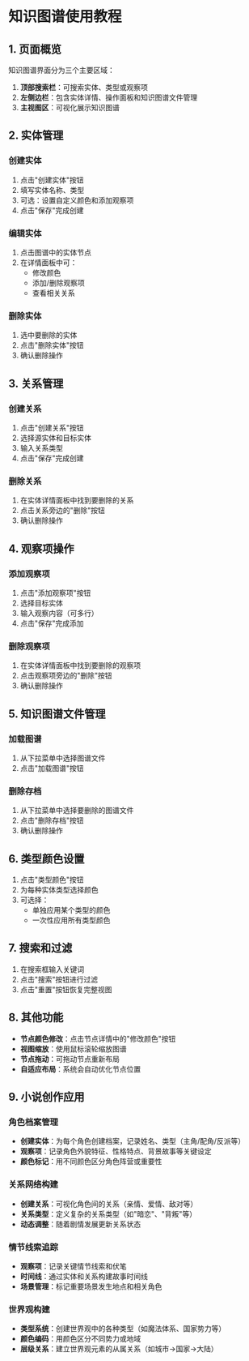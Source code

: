# 知识图谱使用教程

## 1. 页面概览

知识图谱界面分为三个主要区域：
1. **顶部搜索栏**：可搜索实体、类型或观察项
2. **左侧边栏**：包含实体详情、操作面板和知识图谱文件管理
3. **主视图区**：可视化展示知识图谱

## 2. 实体管理

### 创建实体
1. 点击"创建实体"按钮
2. 填写实体名称、类型
3. 可选：设置自定义颜色和添加观察项
4. 点击"保存"完成创建

### 编辑实体
1. 点击图谱中的实体节点
2. 在详情面板中可：
   - 修改颜色
   - 添加/删除观察项
   - 查看相关关系

### 删除实体
1. 选中要删除的实体
2. 点击"删除实体"按钮
3. 确认删除操作

## 3. 关系管理

### 创建关系
1. 点击"创建关系"按钮
2. 选择源实体和目标实体
3. 输入关系类型
4. 点击"保存"完成创建

### 删除关系
1. 在实体详情面板中找到要删除的关系
2. 点击关系旁边的"删除"按钮
3. 确认删除操作

## 4. 观察项操作

### 添加观察项
1. 点击"添加观察项"按钮
2. 选择目标实体
3. 输入观察内容（可多行）
4. 点击"保存"完成添加

### 删除观察项
1. 在实体详情面板中找到要删除的观察项
2. 点击观察项旁边的"删除"按钮
3. 确认删除操作

## 5. 知识图谱文件管理

### 加载图谱
1. 从下拉菜单中选择图谱文件
2. 点击"加载图谱"按钮

### 删除存档
1. 从下拉菜单中选择要删除的图谱文件
2. 点击"删除存档"按钮
3. 确认删除操作

## 6. 类型颜色设置

1. 点击"类型颜色"按钮
2. 为每种实体类型选择颜色
3. 可选择：
   - 单独应用某个类型的颜色
   - 一次性应用所有类型颜色

## 7. 搜索和过滤

1. 在搜索框输入关键词
2. 点击"搜索"按钮进行过滤
3. 点击"重置"按钮恢复完整视图

## 8. 其他功能

- **节点颜色修改**：点击节点详情中的"修改颜色"按钮
- **视图缩放**：使用鼠标滚轮缩放图谱
- **节点拖动**：可拖动节点重新布局
- **自适应布局**：系统会自动优化节点位置

## 9. 小说创作应用

### 角色档案管理
- **创建实体**：为每个角色创建档案，记录姓名、类型（主角/配角/反派等）
- **观察项**：记录角色外貌特征、性格特点、背景故事等关键设定
- **颜色标记**：用不同颜色区分角色阵营或重要性

### 关系网络构建
- **创建关系**：可视化角色间的关系（亲情、爱情、敌对等）
- **关系类型**：定义复杂的关系类型（如"暗恋"、"背叛"等）
- **动态调整**：随着剧情发展更新关系状态

### 情节线索追踪
- **观察项**：记录关键情节线索和伏笔
- **时间线**：通过实体和关系构建故事时间线
- **场景管理**：标记重要场景发生地点和相关角色

### 世界观构建
- **类型系统**：创建世界观中的各种类型（如魔法体系、国家势力等）
- **颜色编码**：用颜色区分不同势力或地域
- **层级关系**：建立世界观元素的从属关系（如城市→国家→大陆）